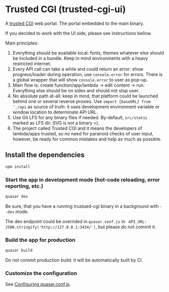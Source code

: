 # Trusted CGI (trusted-cgi-ui)

A [trusted CGI](https://github.com/reddec/trusted-cgi) web portal. The portal embedded to
the main binary.

If you decided to work with the UI side, please see instructions bellow.

Main principles:

1. Everything should be available local: fonts, themes whatever else should be included in a bundle.
Keep in mind environments with a heavy restricted internet.
2. Every API call can take a while and could return an error: show progress/loader during operation, use `console.error` for errors.
There is a global wrapper that will show `console.error` to user as pop-up.
3. Main flow is: create function/app/lambda -> edit content -> run. Everything else should be on sides and should not stop user.
4. No absolute path at-all: keep in mind, that platform could be launched behind one or several reverse proxies.
Use `import {baseURL} from './api` as source of truth: it uses development environment variable
or window location to determinate API URL.
5. Use Git LFS for any binary files if needed. By-default, `src/static` marked as LFS dir. SVG is not a binary =).
6. The project called Trusted CGI and it means the developers of lambda/apps trusted, so no need for paranoid checks
of user input, however, be ready for common mistakes and help as much as possible.

## Install the dependencies

```bash
npm install
```

### Start the app in development mode (hot-code reloading, error reporting, etc.)

```bash
quasar dev
```

Be sure, that you have a running trustued-cgi binary in a background with `--dev` mode.

The dev endpoint could be overrided in `quasar.conf.js` in ` API_URL: JSON.stringify('http://127.0.0.1:3434/')`,
but please do not commit it.

### Build the app for production

```bash
quasar build
```

Do not commit production build: it will be automatically built by CI.

### Customize the configuration
See [Configuring quasar.conf.js](https://quasar.dev/quasar-cli/quasar-conf-js).

